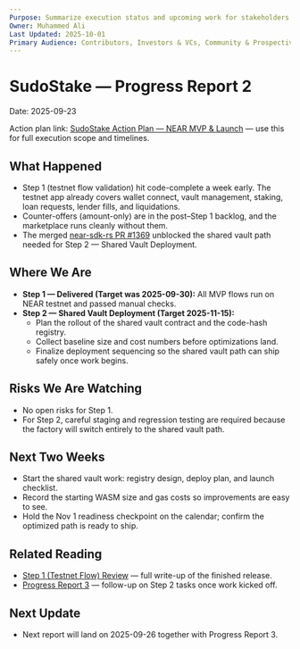 ```yaml
---
Purpose: Summarize execution status and upcoming work for stakeholders.
Owner: Muhammed Ali
Last Updated: 2025-10-01
Primary Audience: Contributors, Investors & VCs, Community & Prospective Users
---
```


# SudoStake — Progress Report 2

Date: 2025-09-23

Action plan link: [SudoStake Action Plan — NEAR MVP & Launch](./sudostake-action-plan-near-mvp.md) — use this for full execution scope and timelines.

## What Happened
- Step 1 (testnet flow validation) hit code-complete a week early. The testnet app already covers wallet connect, vault management, staking, loan requests, lender fills, and liquidations.
- Counter-offers (amount-only) are in the post–Step 1 backlog, and the marketplace runs cleanly without them.
- The merged [near-sdk-rs PR #1369](https://github.com/near/near-sdk-rs/pull/1369) unblocked the shared vault path needed for Step 2 — Shared Vault Deployment.

## Where We Are
- **Step 1 — Delivered (Target was 2025-09-30):** All MVP flows run on NEAR testnet and passed manual checks.
- **Step 2 — Shared Vault Deployment (Target 2025-11-15):**
  - Plan the rollout of the shared vault contract and the code-hash registry.
  - Collect baseline size and cost numbers before optimizations land.
  - Finalize deployment sequencing so the shared vault path can ship safely once work begins.

## Risks We Are Watching
- No open risks for Step 1.
- For Step 2, careful staging and regression testing are required because the factory will switch entirely to the shared vault path.

## Next Two Weeks
- Start the shared vault work: registry design, deploy plan, and launch checklist.
- Record the starting WASM size and gas costs so improvements are easy to see.
- Hold the Nov 1 readiness checkpoint on the calendar; confirm the optimized path is ready to ship.

## Related Reading
- [Step 1 (Testnet Flow) Review](./sudostake-m1-progress.md) — full write-up of the finished release.
- [Progress Report 3](./progress-report-3.md) — follow-up on Step 2 tasks once work kicked off.

## Next Update
- Next report will land on 2025-09-26 together with Progress Report 3.
